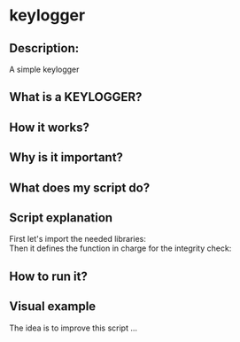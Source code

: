 # keylogger

## Description:
A simple keylogger

## What is a KEYLOGGER?

## How it works?

## Why is it important?

## What does my script do?

## Script explanation

First let's import the needed libraries:  
Then it defines the function in charge for the integrity check:

## How to run it?

## Visual example


The idea is to improve this script ...
